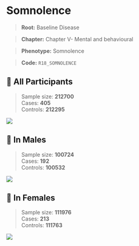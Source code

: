 # Somnolence

> **Root:** Baseline Disease  

> **Chapter:** Chapter V- Mental and behavioural  

> **Phenotype:** Somnolence  

> **Code:** `R18_SOMNOLENCE`

## 🧪 All Participants  
> Sample size: **212700**  
> Cases: **405**  
> Controls: **212295**
<img src="/Disease/Figures/ALL/Incidence/R18_SOMNOLENCE.png"/>
<CsvTable src="/Disease_Data/ALL/Incidence/COX_R18_SOMNOLENCE.csv" label="🔍 View full results" />

## 👨 In Males  
> Sample size: **100724**  
> Cases: **192**  
> Controls: **100532**
<img src="/Disease/Figures/Male/Incidence/R18_SOMNOLENCE.png"/>
<CsvTable src="/Disease_Data/Male/Incidence/COX_R18_SOMNOLENCE.csv" label="🔍 View full results" />

## 👩 In Females  
> Sample size: **111976**  
> Cases: **213**  
> Controls: **111763**
<img src="/Disease/Figures/Female/Incidence/R18_SOMNOLENCE.png"/>
<CsvTable src="/Disease_Data/Female/Incidence/COX_R18_SOMNOLENCE.csv" label="🔍 View full results" />
